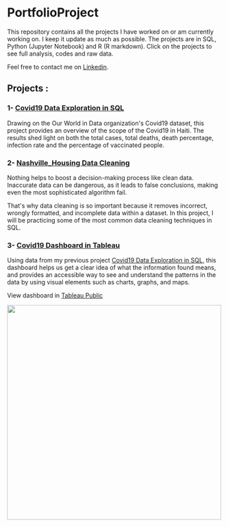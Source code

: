 # PortfolioProject

This repository contains all the projects I have worked on or am currently working on. I keep it update as much as possible. The projects are in SQL, Python (Jupyter Notebook) and R (R markdown). Click on the projects to see full analysis, codes and raw data.

Feel free to contact me on [Linkedin](https://www.linkedin.com/in/cherubin-delino).


## Projects :

### 1- [Covid19 Data Exploration in SQL](https://github.com/chedelino/PortfolioProject/tree/main/Covid19%20Data%20Exploration%20in%20SQL)

Drawing on the Our World in Data organization's Covid19 dataset, this project provides an overview of the scope of the Covid19 in Haiti. The results shed light on both the total cases, total deaths, death percentage, infection rate and the percentage of vaccinated people.



### 2- [Nashville_Housing Data Cleaning](https://github.com/chedelino/PortfolioProject/tree/main/Nashville_Housing%20Data%20Cleaning)

Nothing helps to boost a decision-making process like clean data.
Inaccurate data can be dangerous, as it leads to false conclusions, making even the most sophisticated algorithm fail. 

That's why data cleaning is so important because it removes incorrect, wrongly formatted, and incomplete data within a dataset. In this project, I will be practicing some of the most common data cleaning techniques in SQL. 



### 3- [Covid19 Dashboard in Tableau](https://github.com/chedelino/PortfolioProject/tree/main/Covid19%20Dashboard)

Using data from my previous project [Covid19 Data Exploration in SQL](https://github.com/chedelino/PortfolioProject/tree/main/Covid19%20Data%20Exploration%20in%20SQL), this dashboard helps us get a clear idea of what the information found means, and provides an accessible way to see and understand the patterns in the data by using visual elements such as charts, graphs, and maps.

View dashboard in [Tableau Public](https://public.tableau.com/views/Covid19_Dashboard_16413503389070/Dashboard1?:language=en-US&:display_count=n&:origin=viz_share_link)

<img src="Covid19_Dashboard/dashboard.png" width="500">
